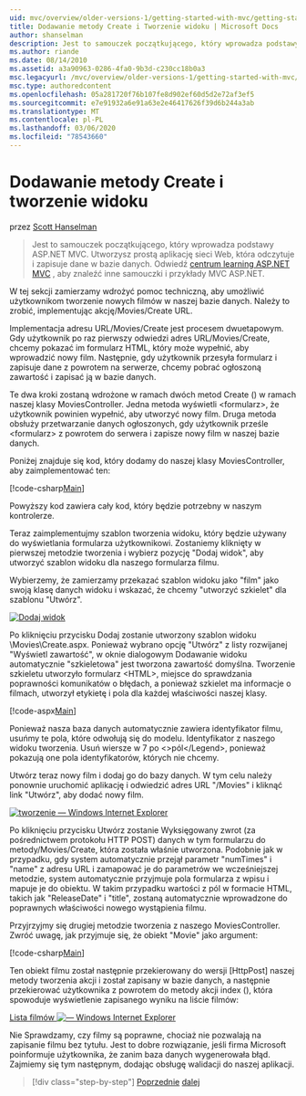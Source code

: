 ```yaml
---
uid: mvc/overview/older-versions-1/getting-started-with-mvc/getting-started-with-mvc-part6
title: Dodawanie metody Create i Tworzenie widoku | Microsoft Docs
author: shanselman
description: Jest to samouczek początkującego, który wprowadza podstawy ASP.NET MVC. Utwórz prostą aplikację sieci Web, która odczytuje i zapisuje dane w bazie danych.
ms.author: riande
ms.date: 08/14/2010
ms.assetid: a3a90963-0286-4fa0-9b3d-c230cc18b0a3
msc.legacyurl: /mvc/overview/older-versions-1/getting-started-with-mvc/getting-started-with-mvc-part6
msc.type: authoredcontent
ms.openlocfilehash: 05a281720f76b107fe8d902ef60d5d2e72af3ef5
ms.sourcegitcommit: e7e91932a6e91a63e2e46417626f39d6b244a3ab
ms.translationtype: MT
ms.contentlocale: pl-PL
ms.lasthandoff: 03/06/2020
ms.locfileid: "78543660"
---
```

# <a name="adding-a-create-method-and-create-view"></a>Dodawanie metody Create i tworzenie widoku

przez [Scott Hanselman](https://github.com/shanselman)

> Jest to samouczek początkującego, który wprowadza podstawy ASP.NET MVC. Utworzysz prostą aplikację sieci Web, która odczytuje i zapisuje dane w bazie danych. Odwiedź [centrum learning ASP.NET MVC](../../../index.md) , aby znaleźć inne samouczki i przykłady MVC ASP.NET.

W tej sekcji zamierzamy wdrożyć pomoc techniczną, aby umożliwić użytkownikom tworzenie nowych filmów w naszej bazie danych. Należy to zrobić, implementując akcję/Movies/Create URL.

Implementacja adresu URL/Movies/Create jest procesem dwuetapowym. Gdy użytkownik po raz pierwszy odwiedzi adres URL/Movies/Create, chcemy pokazać im formularz HTML, który może wypełnić, aby wprowadzić nowy film. Następnie, gdy użytkownik przesyła formularz i zapisuje dane z powrotem na serwerze, chcemy pobrać ogłoszoną zawartość i zapisać ją w bazie danych.

Te dwa kroki zostaną wdrożone w ramach dwóch metod Create () w ramach naszej klasy MoviesController. Jedna metoda wyświetli &lt;formularz&gt;, że użytkownik powinien wypełnić, aby utworzyć nowy film. Druga metoda obsłuży przetwarzanie danych ogłoszonych, gdy użytkownik prześle &lt;formularz&gt; z powrotem do serwera i zapisze nowy film w naszej bazie danych.

Poniżej znajduje się kod, który dodamy do naszej klasy MoviesController, aby zaimplementować ten:

[!code-csharp[Main](getting-started-with-mvc-part6/samples/sample1.cs)]

Powyższy kod zawiera cały kod, który będzie potrzebny w naszym kontrolerze.

Teraz zaimplementujmy szablon tworzenia widoku, który będzie używany do wyświetlania formularza użytkownikowi. Zostaniemy kliknięty w pierwszej metodzie tworzenia i wybierz pozycję "Dodaj widok", aby utworzyć szablon widoku dla naszego formularza filmu.

Wybierzemy, że zamierzamy przekazać szablon widoku jako "film" jako swoją klasę danych widoku i wskazać, że chcemy "utworzyć szkielet" dla szablonu "Utwórz".

[![Dodaj widok](getting-started-with-mvc-part6/_static/image2.png)](getting-started-with-mvc-part6/_static/image1.png)

Po kliknięciu przycisku Dodaj zostanie utworzony szablon widoku \Movies\Create.aspx. Ponieważ wybrano opcję "Utwórz" z listy rozwijanej "Wyświetl zawartość", w oknie dialogowym Dodawanie widoku automatycznie "szkieletowa" jest tworzona zawartość domyślna. Tworzenie szkieletu utworzyło formularz &lt;HTML&gt;, miejsce do sprawdzania poprawności komunikatów o błędach, a ponieważ szkielet ma informacje o filmach, utworzył etykietę i pola dla każdej właściwości naszej klasy.

[!code-aspx[Main](getting-started-with-mvc-part6/samples/sample2.aspx)]

Ponieważ nasza baza danych automatycznie zawiera identyfikator filmu, usuńmy te pola, które odwołują się do modelu. Identyfikator z naszego widoku tworzenia. Usuń wiersze w 7 po &lt;&gt;pól&lt;/Legend&gt;, ponieważ pokazują one pola identyfikatorów, których nie chcemy.

Utwórz teraz nowy film i dodaj go do bazy danych. W tym celu należy ponownie uruchomić aplikację i odwiedzić adres URL "/Movies" i kliknąć link "Utwórz", aby dodać nowy film.

[![tworzenie — Windows Internet Explorer](getting-started-with-mvc-part6/_static/image4.png)](getting-started-with-mvc-part6/_static/image3.png)

Po kliknięciu przycisku Utwórz zostanie Wyksięgowany zwrot (za pośrednictwem protokołu HTTP POST) danych w tym formularzu do metody/Movies/Create, która została właśnie utworzona. Podobnie jak w przypadku, gdy system automatycznie przejął parametr "numTimes" i "name" z adresu URL i zamapować je do parametrów we wcześniejszej metodzie, system automatycznie przyjmuje pola formularza z wpisu i mapuje je do obiektu. W takim przypadku wartości z pól w formacie HTML, takich jak "ReleaseDate" i "title", zostaną automatycznie wprowadzone do poprawnych właściwości nowego wystąpienia filmu.

Przyjrzyjmy się drugiej metodzie tworzenia z naszego MoviesController. Zwróć uwagę, jak przyjmuje się, że obiekt "Movie" jako argument:

[!code-csharp[Main](getting-started-with-mvc-part6/samples/sample3.cs)]

Ten obiekt filmu został następnie przekierowany do wersji [HttpPost] naszej metody tworzenia akcji i został zapisany w bazie danych, a następnie przekierować użytkownika z powrotem do metody akcji index (), która spowoduje wyświetlenie zapisanego wyniku na liście filmów:

[Lista filmów ![— Windows Internet Explorer](getting-started-with-mvc-part6/_static/image6.png)](getting-started-with-mvc-part6/_static/image5.png)

Nie Sprawdzamy, czy filmy są poprawne, chociaż nie pozwalają na zapisanie filmu bez tytułu. Jest to dobre rozwiązanie, jeśli firma Microsoft poinformuje użytkownika, że zanim baza danych wygenerowała błąd. Zajmiemy się tym następnym, dodając obsługę walidacji do naszej aplikacji.

> [!div class="step-by-step"]
> [Poprzednie](getting-started-with-mvc-part5.md)
> [dalej](getting-started-with-mvc-part7.md)
